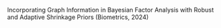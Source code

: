 Incorporating Graph Information in Bayesian Factor Analysis with Robust and Adaptive Shrinkage Priors (Biometrics, 2024)
